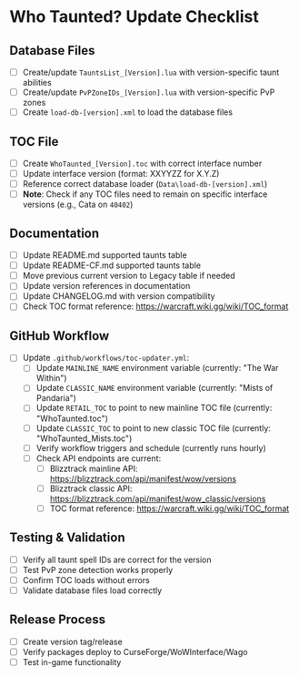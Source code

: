 # Who Taunted? Update Checklist

## Database Files

- [ ] Create/update `TauntsList_[Version].lua` with version-specific taunt abilities
- [ ] Create/update `PvPZoneIDs_[Version].lua` with version-specific PvP zones
- [ ] Create `load-db-[version].xml` to load the database files

## TOC File

- [ ] Create `WhoTaunted_[Version].toc` with correct interface number
- [ ] Update interface version (format: XXYYZZ for X.Y.Z)
- [ ] Reference correct database loader (`Data\load-db-[version].xml`)
- [ ] **Note**: Check if any TOC files need to remain on specific interface versions (e.g., Cata on `40402`)

## Documentation

- [ ] Update README.md supported taunts table
- [ ] Update README-CF.md supported taunts table
- [ ] Move previous current version to Legacy table if needed
- [ ] Update version references in documentation
- [ ] Update CHANGELOG.md with version compatibility
- [ ] Check TOC format reference: <https://warcraft.wiki.gg/wiki/TOC_format>

## GitHub Workflow

- [ ] Update `.github/workflows/toc-updater.yml`:
  - [ ] Update `MAINLINE_NAME` environment variable (currently: "The War Within")
  - [ ] Update `CLASSIC_NAME` environment variable (currently: "Mists of Pandaria")
  - [ ] Update `RETAIL_TOC` to point to new mainline TOC file (currently: "WhoTaunted.toc")
  - [ ] Update `CLASSIC_TOC` to point to new classic TOC file (currently: "WhoTaunted_Mists.toc")
  - [ ] Verify workflow triggers and schedule (currently runs hourly)
  - [ ] Check API endpoints are current:
    - [ ] Blizztrack mainline API: <https://blizztrack.com/api/manifest/wow/versions>
    - [ ] Blizztrack classic API: <https://blizztrack.com/api/manifest/wow_classic/versions>
    - [ ] TOC format reference: <https://warcraft.wiki.gg/wiki/TOC_format>

## Testing & Validation

- [ ] Verify all taunt spell IDs are correct for the version
- [ ] Test PvP zone detection works properly
- [ ] Confirm TOC loads without errors
- [ ] Validate database files load correctly

## Release Process

- [ ] Create version tag/release
- [ ] Verify packages deploy to CurseForge/WoWInterface/Wago
- [ ] Test in-game functionality
